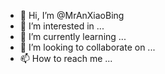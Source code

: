 - 👋 Hi, I’m @MrAnXiaoBing
- 👀 I’m interested in ...
- 🌱 I’m currently learning ...
- 💞️ I’m looking to collaborate on ...
- 📫 How to reach me ...

<!---
MrAnXiaoBing/MrAnXiaoBing is a ✨ special ✨ repository because its `README.md` (this file) appears on your GitHub profile.
You can click the Preview link to take a look at your changes.
--->
